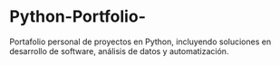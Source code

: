 # Python-Portfolio-
Portafolio personal de proyectos en Python, incluyendo soluciones en desarrollo de software, análisis de datos y automatización.
